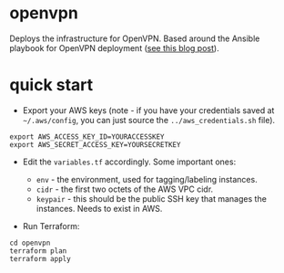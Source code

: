 # openvpn

Deploys the infrastructure for OpenVPN.  Based around the Ansible playbook for OpenVPN deployment ([see this blog post](http://bonovoxly.github.io/2016-12-30-personal-aws-vpn-using-openvpn)).

# quick start

- Export your AWS keys (note - if you have your credentials saved at `~/.aws/config`, you can just source the `../aws_credentials.sh` file).

```
export AWS_ACCESS_KEY_ID=YOURACCESSKEY
export AWS_SECRET_ACCESS_KEY=YOURSECRETKEY
```

- Edit the `variables.tf` accordingly.  Some important ones:
  - `env` - the environment, used for tagging/labeling instances.
  - `cidr` - the first two octets of the AWS VPC cidr.  
  - `keypair` - this should be the public SSH key that manages the instances.  Needs to exist in AWS.

- Run Terraform:

```
cd openvpn 
terraform plan
terraform apply
```
